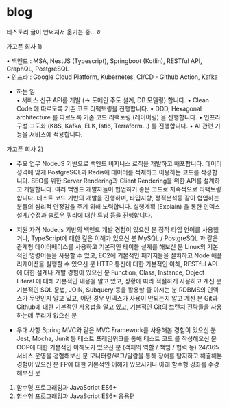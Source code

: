 # blog
티스토리 글이 안써져서 옮기는 중...ㅎ


가고픈 회사 1)<br>

   • 백엔드 : MSA, NestJS (Typescript), Springboot (Kotlin), RESTful API, GraphQL, PostgreSQL<br>
   • 인프라 : Google Cloud Platform, Kubernetes, CI/CD - Github Action, Kafka<br>
   
- 하는 일  
• 서비스 신규 API를 개발 (→ 도메인 주도 설계, DB 모델링) 합니다.
• Clean Code 에 따르도록 기존 코드 리팩토링을 진행합니다.
• DDD, Hexagonal architecture 를 따르도록 기존 코드 리팩토링 (레이어링) 을 진행합니다.
• 인프라 구성 고도화 (K8S, Kafka, ELK, Istio, Terraform…) 를 진행합니다.
• AI 관련 기능을 서비스에 적용합니다.
   
가고픈 회사 2)<br>
- 주요 업무
NodeJS 기반으로 백엔드 비지니스 로직을 개발하고 배포합니다.
데이터성격에 맞게 PostgreSQL과 Redis에 데이터를 적재하고 이용하는 코드를 작성합니다.
SEO를 위한 Server Rendering과 Client Rendering을 위한 API를 설계하고 개발합니다.
여러 백엔드 개발자들이 협업하기 좋은 코드로 지속적으로 리팩토링합니다.
테스트 코드 기반의 개발을 진행하며, 타입지향, 정적분석등 같이 협업하는 분들의 심리적 안정감을 주기 위해 노력합니다.
실행계획 (Explain) 을 통한 인덱스 설계/수정과 슬로우 쿼리에 대한 튜닝 등을 진행합니다.

- 지원 자격
Node.js 기반의 백엔드 개발 경험이 있으신 분
정적 타입 언어를 사용했거나, TypeScript에 대한 깊은 이해가 있으신 분
MySQL / PostgreSQL 과 같은 관계형 데이터베이스를 사용하고 기본적인 테이블 설계를 해보신 분
Linux의 기본적인 명령어들을 사용할 수 있고, EC2에 기본적인 패키지들을 설치하고 Node 애플리케이션을 실행할 수 있으신 분
HTTP 통신에 대한 기본적인 이해, RESTful API에 대한 설계나 개발 경험이 있으신 분
Function, Class, Instance, Object Literal 에 대해 기본적인 내용을 알고 있고, 상황에 따라 적절하게 사용하고 계신 분
기본적인 SQL 문법, JOIN, Subquery 등을 활용할 줄 아시는 분
RDBMS의 인덱스가 무엇인지 알고 있고, 어떤 경우 인덱스가 사용이 안되는지 알고 계신 분
Git과 Github에 대한 기본적인 사용법을 알고 있고, 기본적인 Git의 브랜치 전략들을 사용하는데 무리가 없으신 분

- 우대 사항
Spring MVC와 같은 MVC Framework를 사용해본 경험이 있으신 분
Jest, Mocha, Junit 등 테스트 프레임워크를 통해 테스트 코드 를 작성해오신 분
OOP에 대한 기본적인 이해도가 있으신 분 (객체의 역할 / 책임 / 협력 등)
24/365 서비스 운영을 경험해보신 분
모니터링/로그/알람을 통해 장애를 탐지하고 해결해본 경험이 있으신 분
FP에 대한 기본적인 이해가 있으시거나 아래 함수형 강좌를 수강해보신 분
1) 함수형 프로그래밍과 JavaScript ES6+
2) 함수형 프로그래밍과 JavaScript ES6+ 응용편
